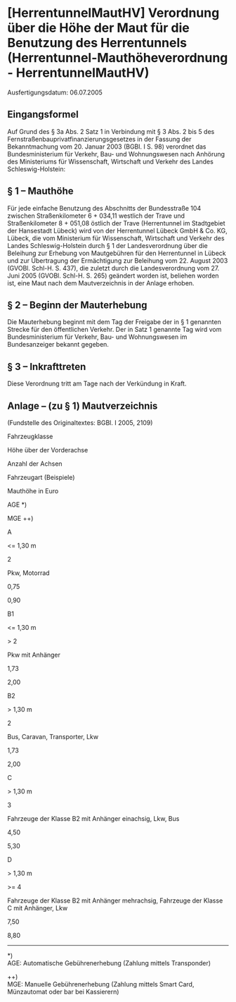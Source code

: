 # [HerrentunnelMautHV] Verordnung über die Höhe der Maut für die Benutzung des Herrentunnels  (Herrentunnel-Mauthöheverordnung - HerrentunnelMautHV)

Ausfertigungsdatum: 06.07.2005

 

## Eingangsformel

Auf Grund des § 3a Abs. 2 Satz 1 in Verbindung mit § 3 Abs. 2 bis 5 des Fernstraßenbauprivatfinanzierungsgesetzes in der Fassung der Bekanntmachung vom 20. Januar 2003 (BGBl. I S. 98) verordnet das Bundesministerium für Verkehr, Bau- und Wohnungswesen nach Anhörung des Ministeriums für Wissenschaft, Wirtschaft und Verkehr des Landes Schleswig-Holstein:


## § 1 – Mauthöhe

Für jede einfache Benutzung des Abschnitts der Bundesstraße 104 zwischen Straßenkilometer 6 + 034,11 westlich der Trave und Straßenkilometer 8 + 051,08 östlich der Trave (Herrentunnel im Stadtgebiet der Hansestadt Lübeck) wird von der Herrentunnel Lübeck GmbH & Co. KG, Lübeck, die vom Ministerium für Wissenschaft, Wirtschaft und Verkehr des Landes Schleswig-Holstein durch § 1 der Landesverordnung über die Beleihung zur Erhebung von Mautgebühren für den Herrentunnel in Lübeck und zur Übertragung der Ermächtigung zur Beleihung vom 22. August 2003 (GVOBl. Schl-H. S. 437), die zuletzt durch die Landesverordnung vom 27. Juni 2005 (GVOBl. Schl-H. S. 265) geändert worden ist, beliehen worden ist, eine Maut nach dem Mautverzeichnis in der Anlage erhoben.


## § 2 – Beginn der Mauterhebung

Die Mauterhebung beginnt mit dem Tag der Freigabe der in § 1 genannten Strecke für den öffentlichen Verkehr. Der in Satz 1 genannte Tag wird vom Bundesministerium für Verkehr, Bau- und Wohnungswesen im Bundesanzeiger bekannt gegeben.


## § 3 – Inkrafttreten

Diese Verordnung tritt am Tage nach der Verkündung in Kraft.


## Anlage – (zu § 1)  Mautverzeichnis

(Fundstelle des Originaltextes: BGBl. I 2005, 2109)

Fahrzeugklasse

Höhe über der Vorderachse

Anzahl der Achsen

Fahrzeugart (Beispiele)

Mauthöhe in Euro

AGE \*)

MGE ++)

A

&lt;= 1,30 m

2

Pkw, Motorrad

0,75

0,90

B1

&lt;= 1,30 m

&gt; 2

Pkw mit Anhänger

1,73

2,00

B2

&gt; 1,30 m

2

Bus, Caravan, Transporter, Lkw

1,73

2,00

C

&gt; 1,30 m

3

Fahrzeuge der Klasse B2 mit Anhänger einachsig, Lkw, Bus

4,50

5,30

D

&gt; 1,30 m

&gt;= 4

Fahrzeuge der Klasse B2 mit Anhänger mehrachsig, Fahrzeuge der Klasse C mit Anhänger, Lkw

7,50

8,80

  
  
-----

\*)  
AGE: Automatische Gebührenerhebung (Zahlung mittels Transponder)

++)  
MGE: Manuelle Gebührenerhebung (Zahlung mittels Smart Card, Münzautomat oder bar bei Kassierern)
